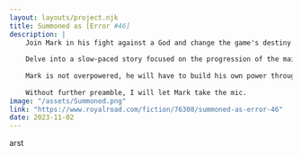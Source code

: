 ```yaml
---
layout: layouts/project.njk
title: Summoned as [Error #46]
description: |
    Join Mark in his fight against a God and change the game's destiny!
    
    Delve into a slow-paced story focused on the progression of the main party and the development of the world. Mark himself will be narrating his life inside the game, and to a much lesser extend outside. Guild building, economy, and strategy are the central pieces of the novel. 
    
    Mark is not overpowered, he will have to build his own power through action-packed battles, trials, traumas, love, and death. Accompany him, the healer and the strategist, an agent of chaos, in the adventure of his life. 
    
    Without further preamble, I will let Mark take the mic.
image: "/assets/Summoned.png"
link: "https://www.royalroad.com/fiction/76308/summoned-as-error-46"
date: 2023-11-02
---
```


arst
